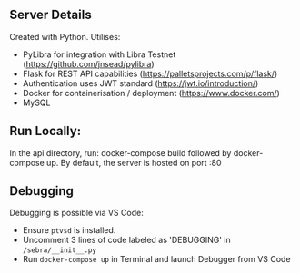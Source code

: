 ## Server Details
Created with Python. Utilises:

- PyLibra for integration with Libra Testnet (https://github.com/jnsead/pylibra)
- Flask for REST API capabilities (https://palletsprojects.com/p/flask/)
- Authentication uses JWT standard (https://jwt.io/introduction/)
- Docker for containerisation / deployment (https://www.docker.com/)
- MySQL

## Run Locally:
In the api directory, run: docker-compose build followed by docker-compose up. By default, the server is hosted on port :80

## Debugging
Debugging is possible via VS Code:
- Ensure `ptvsd` is installed. 
- Uncomment 3 lines of code labeled as 'DEBUGGING' in `/sebra/__init__.py`
- Run `docker-compose up` in Terminal and launch Debugger from VS Code

